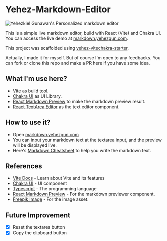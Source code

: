 # Yehez-Markdown-Editor

![Yehezkiel Gunawan's Personalized markdown editor](<https://socialify.git.ci/yehezkielgunawan/yehez-markdown-editor/image?description=1&descriptionEditable=%F0%9F%93%9DA%20simple%20markdown%20web%20app%20built%20using%20React%20(Vite)%20and%20Chakra%20UI&font=Inter&logo=https%3A%2F%2Fimage.flaticon.com%2Ficons%2Fpng%2F512%2F1031%2F1031982.png&owner=1&pattern=Circuit%20Board&theme=Dark>)

This is a simple live markdown editor, build with React (Vite) and Chakra UI. You can access the live demo at [markdown.yehezgun.com](https://markdown.yehezgun.com).

This project was scaffolded using [yehez-vitechakra-starter](https://github.com/yehezkielgunawan/yehez-vitechakra-starter).

Actually, I made it for myself. But of course I'm open to any feedbacks. You can fork or clone this repo and make a PR here if you have some idea.

## What I'm use here?

- [Vite](https://vitejs.dev/guide/#scaffolding-your-first-vite-project) as build tool.
- [Chakra UI](https://chakra-ui.com/docs/getting-started) as UI Library.
- [React Markdown Preview](https://github.com/uiwjs/react-markdown-preview) to make the markdown preview result.
- [React TextArea Editor](https://github.com/uiwjs/react-textarea-code-editor) as the text editor component.

## How to use it?

- Open [markdown.yehezgun.com](https://markdown.yehezgun.com)
- You can input your markdown text at the textarea input, and the preview will be displayed live.
- Here's [Markdown Cheatsheet](https://www.markdownguide.org/cheat-sheet) to help you write the markdown text.

## References

- [Vite Docs](https://vitejs.dev/) - Learn about Vite and its features
- [Chakra UI](https://chakra-ui.com/) - UI component
- [Typescript](https://www.typescriptlang.org/) - The programming language
- [React Markdown Preview](https://github.com/uiwjs/react-markdown-preview) - For the markdown previewer component.
- [Freepik Image](https://image.flaticon.com/icons/png/512/1031/1031982.png) - For the image asset.

## Future Improvement

- [x] Reset the textarea button
- [x] Copy the clipboard button
